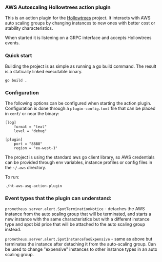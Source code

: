 ### AWS Autoscaling Hollowtrees action plugin

This is an action plugin for the [Hollowtrees](https://github.com/banzaicloud/hollowtrees) project.
It interacts with AWS auto scaling groups by changing instances to new ones with better cost or stability characteristics.

When started it is listening on a GRPC interface and accepts Hollowtrees events.

### Quick start

Building the project is as simple as running a go build command. The result is a statically linked executable binary.
```
go build .
```

### Configuration

The following options can be configured when starting the action plugin. Configuration is done through a `plugin-config.toml` file that can be placed in `conf/` or near the binary:

```
[log]
    format = "text"
    level = "debug"

[plugin]
    port = "8888"
    region = "eu-west-1"
```

The project is using the standard aws go client library, so AWS credentials can be provided through env variables, instance profiles or config files in the `~/.aws` directory.

To run:
```
./ht-aws-asg-action-plugin
```

### Event types that the plugin can understand:

`prometheus.server.alert.SpotTerminationNotice` - detaches the AWS instance from the auto scaling group that will be terminated, and starts a new instance with the same characteristics but with a different instance type and spot bid price that will be attached to the auto scaling group instead.

`prometheus.server.alert.SpotInstanceTooExpensive` - same as above but terminates the instance after detaching it from the auto-scaling group. Can be used to change "expensive" instances to other instance types in an auto scaling group.